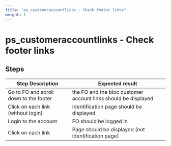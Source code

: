 ```yaml
---
title: "ps_customeraccountlinks - Check footer links"
weight: 1
---
```


# ps_customeraccountlinks - Check footer links
## Steps
| Step Description | Expected result |
| ----- | ----- |
| Go to FO and scroll down to the footer | the FO and the bloc customer account links should be displayed |
| Click on each link (without login) | Identification page should be displayed |
| Login to the account | FO should be logged in |
| Click on each link | Page should be displayed (not identification page) |
